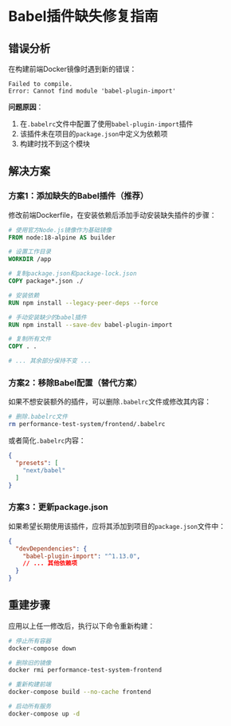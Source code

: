 # Babel插件缺失修复指南

## 错误分析

在构建前端Docker镜像时遇到新的错误：
```
Failed to compile.
Error: Cannot find module 'babel-plugin-import'
```

**问题原因**：
1. 在`.babelrc`文件中配置了使用`babel-plugin-import`插件
2. 该插件未在项目的`package.json`中定义为依赖项
3. 构建时找不到这个模块

## 解决方案

### 方案1：添加缺失的Babel插件（推荐）

修改前端Dockerfile，在安装依赖后添加手动安装缺失插件的步骤：

```dockerfile
# 使用官方Node.js镜像作为基础镜像
FROM node:18-alpine AS builder

# 设置工作目录
WORKDIR /app

# 复制package.json和package-lock.json
COPY package*.json ./

# 安装依赖
RUN npm install --legacy-peer-deps --force

# 手动安装缺少的babel插件
RUN npm install --save-dev babel-plugin-import

# 复制所有文件
COPY . .

# ... 其余部分保持不变 ...
```

### 方案2：移除Babel配置（替代方案）

如果不想安装额外的插件，可以删除`.babelrc`文件或修改其内容：

```bash
# 删除.babelrc文件
rm performance-test-system/frontend/.babelrc
```

或者简化`.babelrc`内容：

```json
{
  "presets": [
    "next/babel"
  ]
}
```

### 方案3：更新package.json

如果希望长期使用该插件，应将其添加到项目的`package.json`文件中：

```json
{
  "devDependencies": {
    "babel-plugin-import": "^1.13.0",
    // ... 其他依赖项
  }
}
```

## 重建步骤

应用以上任一修改后，执行以下命令重新构建：

```bash
# 停止所有容器
docker-compose down

# 删除旧的镜像
docker rmi performance-test-system-frontend

# 重新构建前端
docker-compose build --no-cache frontend

# 启动所有服务
docker-compose up -d
``` 